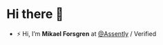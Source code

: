 # Hi there 👋
- ⚡️ Hi, I’m **Mikael Forsgren** at [@Assently](https://github.com/assently) / Verified

